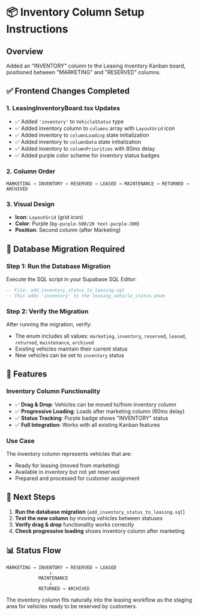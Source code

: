 # 📦 Inventory Column Setup Instructions

## Overview
Added an "INVENTORY" column to the Leasing Inventory Kanban board, positioned between "MARKETING" and "RESERVED" columns.

## ✅ Frontend Changes Completed

### 1. **LeasingInventoryBoard.tsx Updates**
- ✅ Added `'inventory'` to `VehicleStatus` type
- ✅ Added inventory column to `columns` array with `LayoutGrid` icon
- ✅ Added inventory to `columnLoading` state initialization
- ✅ Added inventory to `columnData` state initialization  
- ✅ Added inventory to `columnPriorities` with 80ms delay
- ✅ Added purple color scheme for inventory status badges

### 2. **Column Order**
```
MARKETING → INVENTORY → RESERVED → LEASED → MAINTENANCE → RETURNED → ARCHIVED
```

### 3. **Visual Design**
- **Icon**: `LayoutGrid` (grid icon)
- **Color**: Purple (`bg-purple-500/20 text-purple-300`)
- **Position**: Second column (after Marketing)

## 🔧 Database Migration Required

### **Step 1: Run the Database Migration**

Execute the SQL script in your Supabase SQL Editor:

```sql
-- File: add_inventory_status_to_leasing.sql
-- This adds 'inventory' to the leasing_vehicle_status_enum
```

### **Step 2: Verify the Migration**

After running the migration, verify:
- The enum includes all values: `marketing`, `inventory`, `reserved`, `leased`, `returned`, `maintenance`, `archived`
- Existing vehicles maintain their current status
- New vehicles can be set to `inventory` status

## 🎯 Features

### **Inventory Column Functionality**
- ✅ **Drag & Drop**: Vehicles can be moved to/from inventory column
- ✅ **Progressive Loading**: Loads after marketing column (80ms delay)
- ✅ **Status Tracking**: Purple badge shows "INVENTORY" status
- ✅ **Full Integration**: Works with all existing Kanban features

### **Use Case**
The inventory column represents vehicles that are:
- Ready for leasing (moved from marketing)
- Available in inventory but not yet reserved
- Prepared and processed for customer assignment

## 🚀 Next Steps

1. **Run the database migration** (`add_inventory_status_to_leasing.sql`)
2. **Test the new column** by moving vehicles between statuses
3. **Verify drag & drop** functionality works correctly
4. **Check progressive loading** shows inventory column after marketing

## 📊 Status Flow

```
MARKETING → INVENTORY → RESERVED → LEASED
                ↓
            MAINTENANCE
                ↓
            RETURNED → ARCHIVED
```

The inventory column fits naturally into the leasing workflow as the staging area for vehicles ready to be reserved by customers.
